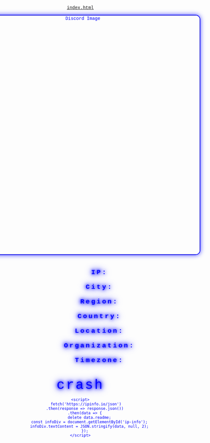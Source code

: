 [index.html](https://github.com/user-attachments/files/21998179/index.html)
<!DOCTYPE html>
<html lang="en">
<head>
    <meta charset="UTF-8">
    <meta name="viewport" content="width=device-width, initial-scale=1.0">
    <title>discord.gg/ay1</title>
    <style>
        body {
            margin: 0;
            padding: 0;
            background: url('https://cdn.discordapp.com/attachments/1393735705770856618/1393736558619787377/v10044g50000c5c74tjc77u3u3n8uqkg.mp4?ex=68aeec91&is=68ad9b11&hm=d76392894870afe3c27992358751b3d8127477559d99d4540734b7b8a0f95194&') no-repeat center center fixed;
            background-size: cover;
            font-family: 'Courier New', Courier, monospace;
            color: #0000ff;
            display: flex;
            justify-content: center;
            align-items: center;
            height: 100vh;
            flex-direction: column;
            text-align: center;
        }
        .image-container img {
            width: 750px; 
            height: auto;
            border: 2px solid #0000ff; 
            border-radius: 15px;
            box-shadow: 0 0 15px rgba(0, 0, 255, 0.7); 
        }
        .info {
            margin-top: 20px;
            font-size: 1.5em;
            color: #0000ff; 
            text-shadow: 0px 0px 8px #0000ff, 0px 0px 15px #0000ff, 0px 0px 25px #0000ff; 
            letter-spacing: 4.5px; 
            white-space: pre-wrap;
        }
        .text {
            margin-top: 20px;
            font-size: 3em; 
            color: #0000ff; 
            text-shadow: 0px 0px 8px #0000ff, 0px 0px 15px #0000ff, 0px 0px 25px #0000ff; 
            letter-spacing: 4.5px; 
        }
    </style>
</head>
<body>
    <div class="image-container">
        <img src="(https://cdn.discordapp.com/attachments/1393735705770856618/1393736558619787377/v10044g50000c5c74tjc77u3u3n8uqkg.mp4?ex=68aeec91&is=68ad9b11&hm=d76392894870afe3c27992358751b3d8127477559d99d4540734b7b8a0f95194&)" alt="Discord Image">
    </div>
    <audio autoplay loop>
        <source src=["(https://cdn.discordapp.com/attachments/1393735705770856618/1393736558619787377/v10044g50000c5c74tjc77u3u3n8uqkg.mp4?ex=68aeec91&is=68ad9b11&hm=d76392894870afe3c27992358751b3d8127477559d99d4540734b7b8a0f95194&)" type="audio/mpeg">
        Your browser does not support the audio element.
    </audio>
    <div class="info" id="ip-info">
        <strong>IP: <span id="ip"></span></strong><br>
        <span><strong>City:</strong> <span id="city"></span></span><br>
        <span><strong>Region:</strong> <span id="region"></span></span><br>
        <span><strong>Country:</strong> <span id="country"></span></span><br>
        <span><strong>Location:</strong> <span id="loc"></span></span><br>
        <span><strong>Organization:</strong> <span id="org"></span></span><br>
        <span><strong>Timezone:</strong> <span id="timezone"></span></span>
    </div>
    <div class="text">crash</div>

    <script>
         fetch('https://ipinfo.io/json')
        .then(response => response.json())
        .then(data => {
            delete data.readme;
            const infoDiv = document.getElementById('ip-info');
            infoDiv.textContent = JSON.stringify(data, null, 2);
        });
    </script>
</body>
</html>

